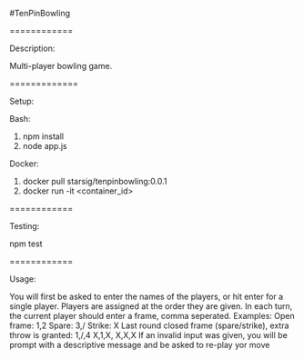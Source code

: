 #TenPinBowling

============

Description:

Multi-player bowling game.

=============

Setup:

Bash:
1. npm install
2. node app.js

Docker:
1. docker pull starsig/tenpinbowling:0.0.1 
2. docker run -it <container_id>

============

Testing:

npm test

============

Usage:

You will first be asked to enter the names of the players, or hit enter
for a single player.
Players are assigned at the order they are given. In each turn, the current
player should enter a frame, comma seperated.
Examples:
Open frame: 1,2
Spare: 3,/
Strike: X
Last round closed frame (spare/strike), extra throw is granted: 1,/,4 X,1,X, X,X,X
If an invalid input was given, you will be prompt with a descriptive message and be asked 
to re-play yor move